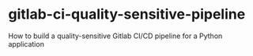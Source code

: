 # gitlab-ci-quality-sensitive-pipeline
How to build a quality-sensitive Gitlab CI/CD pipeline for a Python application
